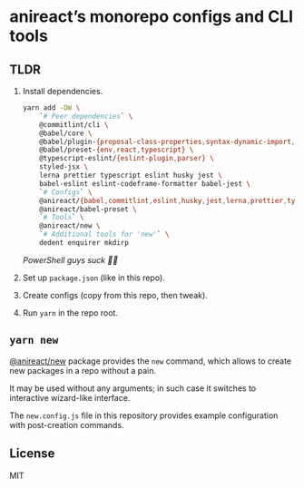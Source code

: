 # anireact’s monorepo configs and CLI tools

## TLDR

1. Install dependencies.

    ```bash
    yarn add -DW \
        `# Peer dependencies` \
        @commitlint/cli \
        @babel/core \
        @babel/plugin-{proposal-class-properties,syntax-dynamic-import,transform-runtime} \
        @babel/preset-{env,react,typescript} \
        @typescript-eslint/{eslint-plugin,parser} \
        styled-jsx \
        lerna prettier typescript eslint husky jest \
        babel-eslint eslint-codeframe-formatter babel-jest \
        `# Configs` \
        @anireact/{babel,commitlint,eslint,husky,jest,lerna,prettier,typescript}-config \
        @anireact/babel-preset \
        `# Tools` \
        @anireact/new \
        `# Additional tools for 'new'` \
        dedent enquirer mkdirp
    ```

    _PowerShell guys suck 🤷‍♀️_

2. Set up `package.json` (like in this repo).
3. Create configs (copy from this repo, then tweak).
4. Run `yarn` in the repo root.

## `yarn new`

[@anireact/new] package provides the `new` command,
which allows to create new packages in a repo without a pain.

It may be used without any arguments;
in such case it switches to interactive wizard-like interface.

The `new.config.js` file in this repository provides example configuration
with post-creation commands.

## License

MIT

[@anireact/new]: https://github.com/anireact/tooling/tree/master/@anireact/new
